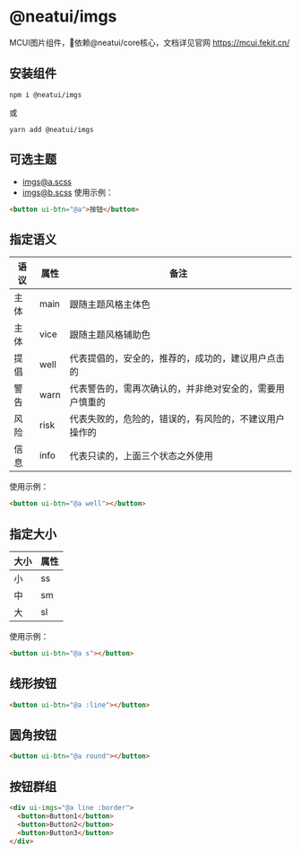 # @neatui/imgs

MCUI图片组件，依赖@neatui/core核心，文档详见官网 https://mcui.fekit.cn/

## 安装组件

```
npm i @neatui/imgs
```

或

```
yarn add @neatui/imgs
```

## 可选主题

- imgs@a.scss
- imgs@b.scss
  使用示例：

```html
<button ui-btn="@a">按钮</button>
```

## 指定语义

| 语议 | 属性 | 备注                                                     |
| ---- | ---- | -------------------------------------------------------- |
| 主体 | main | 跟随主题风格主体色                                       |
| 主体 | vice | 跟随主题风格辅助色                                       |
| 提倡 | well | 代表提倡的，安全的，推荐的，成功的，建议用户点击的       |
| 警告 | warn | 代表警告的，需再次确认的，并非绝对安全的，需要用户慎重的 |
| 风险 | risk | 代表失败的，危险的，错误的，有风险的，不建议用户操作的   |
| 信息 | info | 代表只读的，上面三个状态之外使用                         |

使用示例：

```html
<button ui-btn="@a well"></button>
```

## 指定大小

| 大小 | 属性 |
| ---- | ---- |
| 小   | ss   |
| 中   | sm   |
| 大   | sl   |

使用示例：

```html
<button ui-btn="@a s"></button>
```

## 线形按钮

```html
<button ui-btn="@a :line"></button>
```

## 圆角按钮

```html
<button ui-btn="@a round"></button>
```

## 按钮群组

```html
<div ui-imgs="@a line :border">
  <button>Button1</button>
  <button>Button2</button>
  <button>Button3</button>
</div>
```
